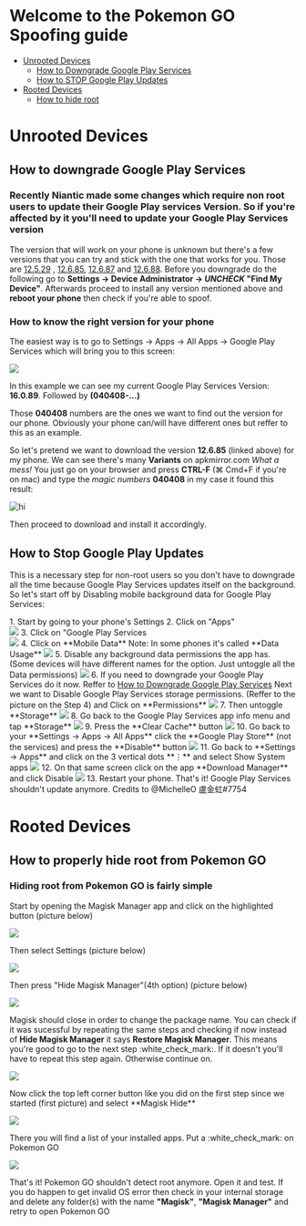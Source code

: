 # Welcome to the Pokemon GO Spoofing guide #


* [Unrooted Devices](#Unrooted_Devices)
   * [How to Downgrade Google Play Services](#Downgrade_GP_Services)
   * [How to STOP Google Play Updates](#Stop_GP_Services_Updates)
* [Rooted Devices](#Rooted_Devices)
   * [How to hide root](#How_to_hide_root)

<h1 id="Unrooted_Devices">Unrooted Devices</h1>
<h2 id="Downgrade_GP_Services">How to downgrade Google Play Services</h2>
<h3>Recently Niantic made some changes which require non root users to update their Google Play services Version. So if you're affected by it you'll need to update your Google Play Services version</h3>

The version that will work on your phone is unknown but there's a few versions that you can try and stick with the one that works for you. Those are [12.5.29](https://www.apkmirror.com/apk/google-inc/google-play-services/google-play-services-12-5-29-release/) , [12.6.85](https://www.apkmirror.com/apk/google-inc/google-play-services/google-play-services-12-6-85-release/), [12.6.87](https://www.apkmirror.com/apk/google-inc/google-play-services/google-play-services-12-6-87-release/) and [12.6.88](https://www.apkmirror.com/apk/google-inc/google-play-services/google-play-services-12-6-88-release/). Before you downgrade do the following go to **Settings -> Device Administrator -> _UNCHECK_ "Find My Device"**. Afterwards proceed to install any version mentioned above and **reboot your phone** then check if you're able to spoof.

### How to know the right version for your phone ###

The easiest way is to go to Settings -> Apps -> All Apps -> Google Play Services which will bring you to this screen:

<img src="images/GooglePlayServices.png"/>

In this example we can see my current Google Play Services Version: **16.0.89**. Followed by **(040408-...)** 

Those **040408** numbers are the ones we want to find out the version for our phone. Obviously your phone can/will have different ones but reffer to this as an example.

So let's pretend we want to download the version **12.6.85** (linked above) for my phone. We can see there's many **Variants** on apkmirror.com _What a mess!_ You just go on your browser and press **CTRL-F** (⌘ Cmd+F if you're on mac) and type the _magic numbers_ **040408** in my case it found this result:

<img src="images/googleplayservices1.PNG" alt="hi" class="inline"/>

Then proceed to download and install it accordingly.
<h2 id="Stop_GP_Services_Updates">How to Stop Google Play Updates</h2>
<p>This is a necessary step for non-root users so you don't have to downgrade all the time because Google Play Services updates itself on the background. So let's start off by Disabling mobile background data for Google Play Services:</p>
1. Start by going to your phone's Settings
2. Click on "Apps" <br>
<img src="images/stop_gp_updates_1.png">
3. Click on "Google Play Services <br>
<img src="images/stop_gp_updates_2.png">
4. Click on **Mobile Data** Note: In some phones it's called **Data Usage**
<img src="images/stop_gp_updates_3.png">
5. Disable any background data permissions the app has. (Some devices will have different names for the option. Just untoggle all the Data permissions)
<img src="images/stop_gp_updates_4.png">
6. If you need to downgrade your Google Play Services do it now. Reffer to <a href="#how-to-downgrade-google-play-services">How to Downgrade Google Play Services</a> Next we want to Disable Google Play Services storage permissions. (Reffer to the picture on the Step 4) and Click on **Permissions**
<img src="images/stop_gp_updates_5.png">
7. Then untoggle **Storage**
<img src="images/stop_gp_updates_6.png">
8. Go back to the Google Play Services app info menu and tap **Storage**
<img src="images/stop_gp_updates_7.png">
9. Press the **Clear Cache** button
<img src="images/stop_gp_updates_8.png">
10. Go back to your **Settings -> Apps -> All Apps** click the **Google Play Store** (not the services) and press the **Disable** button
<img src="images/stop_gp_updates_9.png">
11. Go back to **Settings -> Apps** and click on the 3 vertical dots **⋮** and select Show System apps
<img src="images/stop_gp_updates_10.png">
12. On that same screen click on the app **Download Manager** and click Disable
<img src="images/stop_gp_updates_11.png">
13. Restart your phone. That's it! Google Play Services shouldn't update anymore. Credits to @MichelleO 盧金虹#7754

<h1 id="Rooted_Devices">Rooted Devices</h1>

<h2 id="How_to_hide_root">How to properly hide root from Pokemon GO</h2>
<h3> Hiding root from Pokemon GO is fairly simple </h3>
<p>Start by opening the Magisk Manager app and click on the highlighted button (picture below) </p>
<img src="images/magisk_manager.jpg"/>
<p>Then select Settings (picture below) </p>
<img src="images/magisk_settings.png"/>
<p>Then press "Hide Magisk Manager"(4th option) (picture below)</p>
<img src="images/magisk_manager1.jpg"/>
<p>Magisk should close in order to change the package name. You can check if it was sucessful by repeating the same steps and checking if now instead of <b>Hide Magisk Manager</b> it says <b>Restore Magisk Manager</b>. This means you're good to go to the next step :white_check_mark:. If it doesn't you'll have to repeat this step again. Otherwise continue on.</p>
<img src="images/magisk_manager2.jpg">
<p>Now click the top left corner button like you did on the first step since we started (first picture) and select **Magisk Hide**</p>
<img src="images/magisk_manager3.png"/>
<p>There you will find a list of your installed apps. Put a :white_check_mark: on Pokemon GO </p>
<img src="images/magisk_manager4.png"/>
<p>That's it! Pokemon GO shouldn't detect root anymore. Open it and test. If you do happen to get invalid OS error then check in your internal storage and delete any folder(s) with the name <b>"Magisk"</b>, <b>"Magisk Manager"</b> and retry to open Pokemon GO</p>
